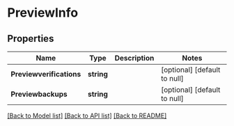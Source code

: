 # PreviewInfo

## Properties
Name | Type | Description | Notes
------------ | ------------- | ------------- | -------------
**Previewverifications** | **string** |  | [optional] [default to null]
**Previewbackups** | **string** |  | [optional] [default to null]

[[Back to Model list]](../README.md#documentation-for-models) [[Back to API list]](../README.md#documentation-for-api-endpoints) [[Back to README]](../README.md)

